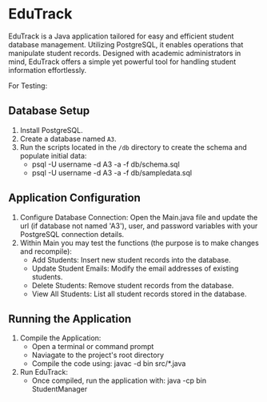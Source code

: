 # EduTrack
EduTrack is a Java application tailored for easy and efficient student database management. Utilizing PostgreSQL, it enables operations that manipulate student records. Designed with academic administrators in mind, EduTrack offers a simple yet powerful tool for handling student information effortlessly.

For Testing:

## Database Setup
1. Install PostgreSQL.
2. Create a database named `A3`.
3. Run the scripts located in the `/db` directory to create the schema and populate initial data:
   - psql -U username -d A3 -a -f db/schema.sql
   - psql -U username -d A3 -a -f db/sampledata.sql

## Application Configuration
1. Configure Database Connection: Open the Main.java file and update the url (if database not named 'A3'), user, and password variables with your PostgreSQL connection details.
2. Within Main you may test the functions (the purpose is to make changes and recompile):
    - Add Students: Insert new student records into the database.
    - Update Student Emails: Modify the email addresses of existing students.
    - Delete Students: Remove student records from the database.
    - View All Students: List all student records stored in the database.

## Running the Application
1. Compile the Application:
   - Open a terminal or command prompt
   - Naviagate to the project's root directory
   - Compile the code using: javac -d bin src/*.java
2. Run EduTrack:
   - Once compiled, run the application with: java -cp bin StudentManager
